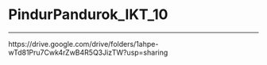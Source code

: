 # PindurPandurok_IKT_10
<hr>
https://drive.google.com/drive/folders/1ahpe-wTd81Pru7Cwk4rZwB4R5Q3JizTW?usp=sharing
